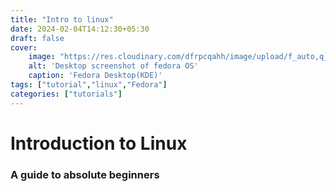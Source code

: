 ```yaml
---
title: "Intro to linux"
date: 2024-02-04T14:12:30+05:30
draft: false
cover:
    image: "https://res.cloudinary.com/dfrpcqahh/image/upload/f_auto,q_auto/fedoracover"
    alt: 'Desktop screenshot of fedora OS'
    caption: 'Fedora Desktop(KDE)'
tags: ["tutorial","linux","Fedora"]
categories: ["tutorials"]
---
```


# Introduction to Linux 

### A guide to absolute beginners



 
